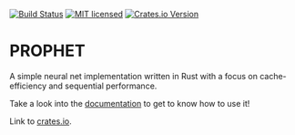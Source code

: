 [![Build Status](https://travis-ci.org/Robbepop/prophet.svg?branch=master)](https://travis-ci.org/Robbepop/prophet)
[![MIT licensed](https://img.shields.io/badge/license-MIT-blue.svg)](./LICENSE)
[![Crates.io Version](https://img.shields.io/crates/v/prophet.svg)](https://crates.io/crates/prophet)
<!-- [![Coverage Status](https://coveralls.io/repos/github/Robbepop/string-interner/badge.svg?branch=master)](https://coveralls.io/github/Robbepop/string-interner?branch=master) -->

PROPHET
=======

A simple neural net implementation written in Rust with a focus on cache-efficiency and sequential performance.

Take a look into the [documentation](https://docs.rs/prophet) to get to know how to use it!

Link to [crates.io](https://crates.io/crates/prophet).
